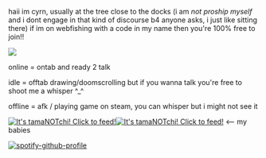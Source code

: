 haii im cyrn, usually at the tree close to the docks (i am *not proship myself* and i dont engage in that kind of discourse b4 anyone asks, i just like sitting there) if im on webfishing with a code in my name then you're 100% free to join!!

![](https://i.pinimg.com/originals/c6/e9/d3/c6e9d35080f9706109590469e6d03ec7.gif)

online = ontab and ready 2 talk

idle = offtab drawing/doomscrolling but if you wanna talk you're free to shoot me a whisper ^_^

offline = afk / playing game on steam, you can whisper but i might not see it

<a href="https://tamanotchi.world/16330c"><img src="https://tamanotchi.world/i/16330" alt="It's tamaNOTchi! Click to feed!"></a><a href="https://tamanotchi.world/16331c"><img src="https://tamanotchi.world/i/16331" alt="It's tamaNOTchi! Click to feed!"></a> <-- my babies

[![spotify-github-profile](https://spotify-github-profile.kittinanx.com/api/view?uid=31livhve32iik7l5hmzariq5qcou&cover_image=true&theme=natemoo-re&show_offline=false&background_color=212121&interchange=false&bar_color=ee6363&bar_color_cover=true)](https://github.com/kittinan/spotify-github-profile)
